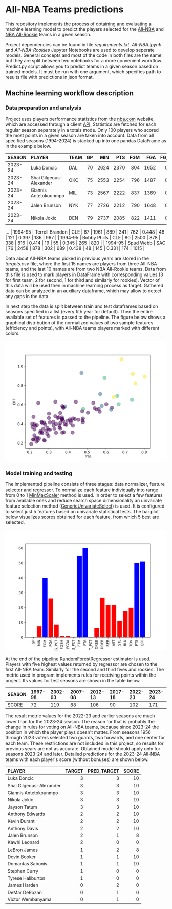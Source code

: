 # All-NBA Teams predictions
This repository implements the process of obtaining and evaluating a machine learning model to predict the players selected for the [All-NBA](https://www.nba.com/news/history-all-nba-teams) and [NBA All-Rookie](https://www.nba.com/news/history-all-rookie-teams) teams in a given season.

Project dependencies can be found in file *requirements.txt*. *All-NBA.ipynb* and *All-NBA-Rookies* Jupyter Notebooks are used to develop seperate models. General concepts and most of the code in both files are the same, but they are split between two notebooks for a more convenient workflow. Predict.py script allows you to predict teams in a given season based on trained models. It must be run with one argument, which specifies path to results file with predictions in json format.


## Machine learning workflow description

### Data preparation and analysis
Project uses players performance statistics from the [nba.com](https://www.nba.com/stats/leaders?SeasonType=Regular+Season&PerMode=Totals) website, which are accessed through a client [API](https://github.com/swar/nba_api). Statistics are fetched for each regular season separately in a totals mode. Only 100 players who scored the most points in a given season are taken into account. Data from all specified seasons (1994-2024) is stacked up into one pandas DataFrame as in the example below. 

| SEASON   | PLAYER                  | TEAM   |   GP |   MIN |   PTS |   FGM |   FGA |   FG_PCT |   FG3M |   FG3A |   FG3_PCT |   REB |   EFF |
|:---------|:------------------------|:-------|-----:|------:|------:|------:|------:|---------:|-------:|-------:|----------:|------:|------:|
| 2023-24  | Luka Doncic             | DAL    |   70 |  2624 |  2370 |   804 |  1652 |    0.487 |    284 |    744 |     0.382 |   647 |  2580 |
| 2023-24  | Shai Gilgeous-Alexander | OKC    |   75 |  2553 |  2254 |   796 |  1487 |    0.535 |     95 |    269 |     0.353 |   415 |  2416 |
| 2023-24  | Giannis Antetokounmpo   | MIL    |   73 |  2567 |  2222 |   837 |  1369 |    0.611 |     34 |    124 |     0.274 |   841 |  2655 |
| 2023-24  | Jalen Brunson           | NYK    |   77 |  2726 |  2212 |   790 |  1648 |    0.479 |    211 |    526 |     0.401 |   278 |  1972 |
| 2023-24  | Nikola Jokic            | DEN    |   79 |  2737 |  2085 |   822 |  1411 |    0.583 |     83 |    231 |     0.359 |   976 |  3039 |
...
| 1994-95  | Terrell Brandon | CLE    |   67 |  1961 |   889 |   341 |   762 |    0.448 |     48 |    121 |     0.397 |   186 |   967 |
| 1994-95  | Bobby Phills    | CLE    |   80 |  2500 |   878 |   338 |   816 |    0.414 |     19 |     55 |     0.345 |   265 |   820 |
| 1994-95  | Spud Webb       | SAC    |   76 |  2458 |   878 |   302 |   689 |    0.438 |     48 |    145 |     0.331 |   174 |  1015 |

Data about All-NBA teams picked in previous years are stored in the *targets.csv* file, where the first 15 names are players from three All-NBA teams, and the last 10 names are from two NBA All-Rookie teams. Data from this file is used to mark players in DataFrame with corresponding values (3 for first team, 2 for second, 1 for third and similarly for rookies). Vector of this data will be used then in machine learning process as target. Gathered data can be analyzed in an auxiliary dataframe, which may allow to detect any gaps in the data.

In next step the data is split between train and test dataframes based on seasons specified in a list (every fith year for default). Then the entire available set of features is passed to the pipeline. The figure below shows a graphical distribution of the normalized values ​​of two sample features (efficiency and points), with All-NBA teams players marked with different colors.

![alt](./assets/efficiency_points_distribution.svg)


### Model training and testing 
The implemented pipeline consists of three stages: data normalizer, feature selector and regressor. To normalize each feature individually into range from 0 to 1 [MinMaxScaler](https://scikit-learn.org/stable/modules/generated/sklearn.preprocessing.MinMaxScaler.html) method is used. In order to select a few features from available ones and reduce search space dimensionality an univariate feature selection method ([GenericUnivariateSelect](https://scikit-learn.org/stable/modules/generated/sklearn.feature_selection.GenericUnivariateSelect.html#sklearn.feature_selection.GenericUnivariateSelect)) is used. It is configured to select just 5 features based on univariate statistical tests. The bar plot below visualizes scores obtained for each feature, from which 5 best are selected.

![alt](./assets/features_selection.svg)

At the end of the pipeline [RandomForestRegressor](https://scikit-learn.org/stable/modules/generated/sklearn.ensemble.RandomForestRegressor.html) estimator is used. Players with five highest values returned by regressor are chosen to the first All-NBA team. Similarly for the second and third fives and rookies. The metric used in program implements rules for receiving points within the project. Its values for test seasons are shown in the table below.

| SEASON | 1997-98 | 2002-03 | 2007-08 | 2012-13 | 2017-18 | 2022-23 | 2023-24 |
|:-------|:--------|:--------|:--------|:--------|:--------|:--------|:--------|
| SCORE  | 72      | 119     | 88      | 106     | 90      | 102     | 171     |

The result metric values ​​for the 2022-23 and earlier seasons are much lower than for the 2023-24 season. The reason for that is probably the change in rules for voting on All-NBA teams, because since 2023-24 the position in which the player plays doesn't matter. From seasons 1956 through 2023 voters selected two guards, two forwards, and one center for each team. These restrictions are not included in this project, so results for previous years are not as accurate. Obtained model should apply only for seasons 2023-24 and later. Detailed predictions for the 2023-24 All-NBA teams with each player's score (without bonuses) are shown below.

| PLAYER                  |   TARGET |   PRED_TARGET |   SCORE |
|:------------------------|---------:|--------------:|--------:|
| Luka Doncic             |        3 |             3 |      10 |
| Shai Gilgeous-Alexander |        3 |             3 |      10 |
| Giannis Antetokounmpo   |        3 |             3 |      10 |
| Nikola Jokic            |        3 |             3 |      10 |
| Jayson Tatum            |        3 |             3 |      10 |
| Anthony Edwards         |        2 |             2 |      10 |
| Kevin Durant            |        2 |             2 |      10 |
| Anthony Davis           |        2 |             2 |      10 |
| Jalen Brunson           |        2 |             1 |       8 |
| Kawhi Leonard           |        2 |             0 |       0 |
| LeBron James            |        1 |             2 |       8 |
| Devin Booker            |        1 |             1 |      10 |
| Domantas Sabonis        |        1 |             1 |      10 |
| Stephen Curry           |        1 |             0 |       0 |
| Tyrese Haliburton       |        1 |             0 |       0 |
| James Harden            |        0 |             2 |       0 |
| DeMar DeRozan           |        0 |             1 |       0 |
| Victor Wembanyama       |        0 |             1 |       0 |
